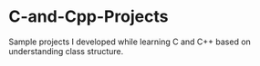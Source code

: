 # C-and-Cpp-Projects

Sample projects I developed while learning C and C++ based on understanding class structure.
